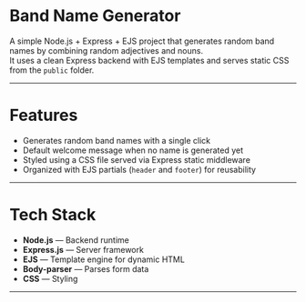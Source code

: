 #  Band Name Generator

A simple Node.js + Express + EJS project that generates random band names by combining random adjectives and nouns.  
It uses a clean Express backend with EJS templates and serves static CSS from the `public` folder.

---

# Features
- Generates random band names with a single click  
- Default welcome message when no name is generated yet  
- Styled using a CSS file served via Express static middleware  
- Organized with EJS partials (`header` and `footer`) for reusability  

---

# Tech Stack
- **Node.js** — Backend runtime  
- **Express.js** — Server framework  
- **EJS** — Template engine for dynamic HTML  
- **Body-parser** — Parses form data  
- **CSS** — Styling  

---
